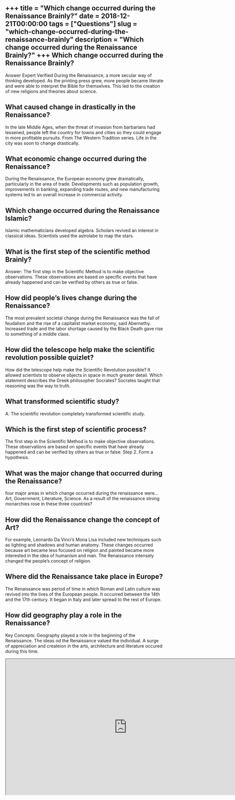 +++
title = "Which change occurred during the Renaissance Brainly?"
date = 2018-12-21T00:00:00
tags = ["Questions"]
slug = "which-change-occurred-during-the-renaissance-brainly"
description = "Which change occurred during the Renaissance Brainly?"
+++
Which change occurred during the Renaissance Brainly?
-----------------------------------------------------

Answer Expert Verified During the Renaissance, a more secular way of thinking developed. As the printing press grew, more people became literate and were able to interpret the Bible for themselves. This led to the creation of new religions and theories about science.

What caused change in drastically in the Renaissance?
-----------------------------------------------------

In the late Middle Ages, when the threat of invasion from barbarians had lessened, people left the country for towns and cities so they could engage in more profitable pursuits. From The Western Tradition series. Life in the city was soon to change drastically.

What economic change occurred during the Renaissance?
-----------------------------------------------------

During the Renaissance, the European economy grew dramatically, particularly in the area of trade. Developments such as population growth, improvements in banking, expanding trade routes, and new manufacturing systems led to an overall increase in commercial activity.

Which change occurred during the Renaissance Islamic?
-----------------------------------------------------

Islamic mathematicians developed algebra. Scholars revived an interest in classical ideas. Scientists used the astrolabe to map the stars.

What is the first step of the scientific method Brainly?
--------------------------------------------------------

Answer: The first step in the Scientific Method is to make objective observations. These observations are based on specific events that have already happened and can be verified by others as true or false.

How did people’s lives change during the Renaissance?
-----------------------------------------------------

The most prevalent societal change during the Renaissance was the fall of feudalism and the rise of a capitalist market economy, said Abernethy. Increased trade and the labor shortage caused by the Black Death gave rise to something of a middle class.

How did the telescope help make the scientific revolution possible quizlet?
---------------------------------------------------------------------------

How did the telescope help make the Scientific Revolution possible? It allowed scientists to observe objects in space in much greater detail. Which statement describes the Greek philosopher Socrates? Socrates taught that reasoning was the way to truth.

What transformed scientific study?
----------------------------------

A. The scientific revolution completely transformed scientific study.

Which is the first step of scientific process?
----------------------------------------------

The first step in the Scientific Method is to make objective observations. These observations are based on specific events that have already happened and can be verified by others as true or false. Step 2. Form a hypothesis.

What was the major change that occurred during the Renaissance?
---------------------------------------------------------------

four major areas in which change occurred during the renaissance were… Art, Government, Literature, Science. As a result of the renaissance strong monarchies rose in these three countries?

How did the Renaissance change the concept of Art?
--------------------------------------------------

For example, Leonardo Da Vinci’s Mona Lisa included new techniques such as lighting and shadows and human anatomy. These changes occurred because art became less focused on religion and painted became more interested in the idea of humanism and man. The Renaissance intensely changed the people’s concept of religion.

Where did the Renaissance take place in Europe?
-----------------------------------------------

The Renaissance was period of time in which Roman and Latin culture was revived into the lives of the European people. It occurred between the 14th and the 17th century. It began in Italy and later spread to the rest of Europe.

How did geography play a role in the Renaissance?
-------------------------------------------------

Key Concepts: Geography played a role in the beginning of the Renaissance. The ideas od the Renaissance valued the individual. A surge of appreciation and createion in the arts, architecture and literature occured during this time.

<iframe allow="accelerometer; autoplay; clipboard-write; encrypted-media; gyroscope; picture-in-picture" allowfullscreen="" class="__youtube_prefs__  epyt-is-override  no-lazyload" data-no-lazy="1" data-origheight="433" data-origwidth="770" data-skipgform_ajax_framebjll="" height="433" id="_ytid_23782" loading="lazy" src="https://www.youtube.com/embed/fI1OeMmwYjU?enablejsapi=1&autoplay=0&cc_load_policy=0&cc_lang_pref=&iv_load_policy=1&loop=0&modestbranding=0&rel=1&fs=1&playsinline=0&autohide=2&theme=dark&color=red&controls=1&" title="YouTube player" width="770"></iframe>